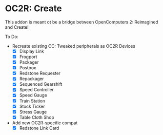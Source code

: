 # OC2R: Create

This addon is meant ot be a bridge between OpenComputers 2: Reimagined and Create!

To Do:
- Recreate existing CC: Tweaked peripherals as OC2R Devices
  - [X] Display Link
  - [X] Frogport
  - [X] Packager
  - [X] Postbox
  - [X] Redstone Requester
  - [X] Repackager
  - [X] Sequenced Gearshift
  - [X] Speed Controller
  - [X] Speed Gauge
  - [X] Train Station
  - [X] Stock Ticker
  - [X] Stress Gauge
  - [X] Table Cloth Shop
- Add new OC2R-specific compat
  - [X] Redstone Link Card